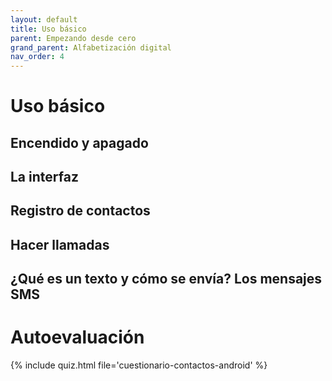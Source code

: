 ```yaml
---
layout: default
title: Uso básico
parent: Empezando desde cero
grand_parent: Alfabetización digital
nav_order: 4
---
```


# Uso básico

## Encendido y apagado

## La interfaz

## Registro de contactos

## Hacer llamadas

## ¿Qué es un texto y cómo se envía? Los mensajes SMS

# Autoevaluación

{% include quiz.html file='cuestionario-contactos-android' %}
